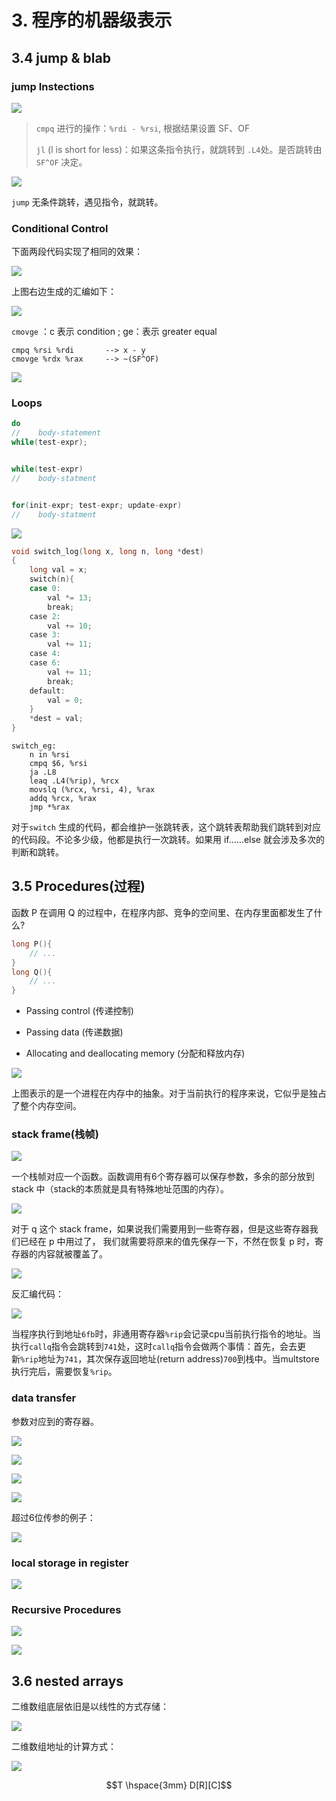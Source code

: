# 3. 程序的机器级表示

## 3.4 jump & blab

### jump Instections

![](./Assets/img/csapp/jump_instructions.png)

> `cmpq` 进行的操作：`%rdi - %rsi`, 根据结果设置 SF、OF
> 
> `jl` (l is short for less)：如果这条指令执行，就跳转到 `.L4`处。是否跳转由 `SF^OF` 决定。

![](./Assets/img/csapp/jump_instructions01.png)

`jump` 无条件跳转，遇见指令，就跳转。

### Conditional Control

下面两段代码实现了相同的效果：

![](./Assets/img/csapp/jump_instructions02.png)

上图右边生成的汇编如下：

![](./Assets/img/csapp/conditional_control.png)

`cmovge` ：c 表示 condition ; ge：表示 greater equal

```asm6502
cmpq %rsi %rdi       --> x - y
cmovge %rdx %rax     --> ~(SF^OF)
```

![](./Assets/img/csapp/jump_instructions03.png)

### Loops

```c++
do
//    body-statement
while(test-expr);


while(test-expr)
//    body-statment


for(init-expr; test-expr; update-expr)
//    body-statment
```

![](./Assets/img/csapp/loop_do_while.png)

```c++
void switch_log(long x, long n, long *dest)
{
    long val = x;
    switch(n){
    case 0:
        val *= 13;
        break;
    case 2:
        val += 10;
    case 3:
        val += 11;
    case 4:
    case 6:
        val += 11;
        break;
    default:
        val = 0;
    }
    *dest = val;
}
```

```asm6502
switch_eg:
    n in %rsi
    cmpq $6, %rsi
    ja .L8
    leaq .L4(%rip), %rcx
    movslq (%rcx, %rsi, 4), %rax
    addq %rcx, %rax
    jmp *%rax
```

对于`switch` 生成的代码，都会维护一张跳转表，这个跳转表帮助我们跳转到对应的代码段。不论多少级，他都是执行一次跳转。如果用 if……else 就会涉及多次的判断和跳转。

## 3.5 Procedures(过程)

函数 P 在调用 Q 的过程中，在程序内部、竞争的空间里、在内存里面都发生了什么?

```c++
long P(){
    // ...
}
long Q(){
    // ...
}
```

* Passing control (传递控制)

* Passing data (传递数据)

* Allocating and deallocating memory (分配和释放内存)

![](./Assets/img/csapp/procedures02.png)

上图表示的是一个进程在内存中的抽象。对于当前执行的程序来说，它似乎是独占了整个内存空间。

### stack frame(栈帧)

![](./Assets/img/csapp/procedures_stack01.png)

一个栈帧对应一个函数。函数调用有6个寄存器可以保存参数，多余的部分放到 stack 中（stack的本质就是具有特殊地址范围的内存）。

![](./Assets/img/csapp/procedures_stack02.png)

对于 q 这个 stack frame，如果说我们需要用到一些寄存器，但是这些寄存器我们已经在 p 中用过了，  我们就需要将原来的值先保存一下，不然在恢复 p 时，寄存器的内容就被覆盖了。

![](./Assets/img/csapp/procedures_stack03.png)

反汇编代码：

![](./Assets/img/csapp/procedures_stack04.png)

当程序执行到地址`6fb`时，非通用寄存器`%rip`会记录cpu当前执行指令的地址。当执行`callq`指令会跳转到`741`处，这时`callq`指令会做两个事情：首先，会去更新`%rip`地址为`741`，其次保存返回地址(return address)`700`到栈中。当multstore 执行完后，需要恢复`%rip`。

### data transfer

参数对应到的寄存器。

![](./Assets/img/csapp/dataTransfer.png)

![](./Assets/img/csapp/dataTransfer01.png)

![](./Assets/img/csapp/dataTransfer02.png)

![](./Assets/img/csapp/dataTransfer03.png)

超过6位传参的例子：

![](./Assets/img/csapp/dataTransfer04.png)

### local storage in register

![](./Assets/img/csapp/local_storage.png)

### Recursive Procedures

![](./Assets/img/csapp/recursive_procedures01.png)

![](./Assets/img/csapp/recursive_Procedures.png)

## 3.6 nested arrays

二维数组底层依旧是以线性的方式存储：

![](./Assets/img/csapp/nested_arrays01.png)

二维数组地址的计算方式：

![](./Assets/img/csapp/nested_arrays02.png)

$$T \hspace{3mm} D[R][C]$$


